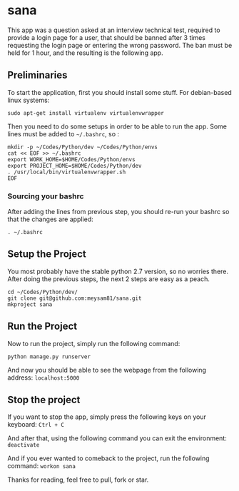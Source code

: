 # sana
This app was a question asked at an interview technical test, required to provide a login page for a user, that should be banned after 3 times requesting the login page or entering the wrong password. The ban must be held for 1 hour, and the resulting is the following app.


## Preliminaries
To start the application, first you should install some stuff.
For debian-based linux systems:
```
sudo apt-get install virtualenv virtualenvwrapper
```
Then you need to do some setups in order to be able to run the app.
Some lines must be added to `~/.bashrc`, so :
```
mkdir -p ~/Codes/Python/dev ~/Codes/Python/envs
cat << EOF >> ~/.bashrc
export WORK_HOME=$HOME/Codes/Python/envs
export PROJECT_HOME=$HOME/Codes/Python/dev
. /usr/local/bin/virtualenvwrapper.sh
EOF
```

### Sourcing your bashrc
After adding the lines from previous step, you should re-run your bashrc so that the changes are applied:
```
. ~/.bashrc
````

## Setup the Project
You most probably have the stable python 2.7 version, so no worries there.
After doing the previous steps, the next 2 steps are easy as a peach.
```
cd ~/Codes/Python/dev/
git clone git@github.com:meysam81/sana.git
mkproject sana
```

## Run the Project
Now to run the project, simply run the following command:
```
python manage.py runserver
```

And now you should be able to see the webpage from the following address:
`localhost:5000`

## Stop the project
If you want to stop the app, simply press the following keys on your keyboard:
`Ctrl + C`

And after that, using the following command you can exit the environment:
`deactivate`

And if you ever wanted to comeback to the project, run the following command:
`workon sana`

Thanks for reading, feel free to pull, fork or star.
